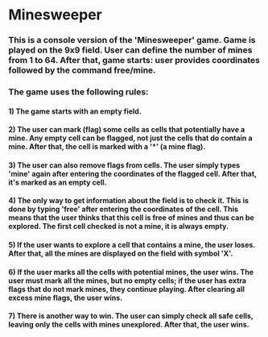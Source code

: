 # Minesweeper
### This is a console version of the 'Minesweeper' game. Game is played on the 9x9 field. User can define the number of mines from 1 to 64. After that, game starts: user provides coordinates followed by the command free/mine.
### The game uses the following rules:
#### 1) The game starts with an empty field.
#### 2) The user can mark (flag) some cells as cells that potentially have a mine. Any empty cell can be flagged, not just the cells that do contain a mine. After that, the cell is marked with a '*' (a mine flag).
#### 3) The user can also remove flags from cells. The user simply types 'mine' again after entering the coordinates of the flagged cell. After that, it's marked as an empty cell.
#### 4) The only way to get information about the field is to check it. This is done by typing 'free' after entering the coordinates of the cell. This means that the user thinks that this cell is free of mines and thus can be explored. The first cell checked is not a mine, it is always empty.
#### 5) If the user wants to explore a cell that contains a mine, the user loses. After that, all the mines are displayed on the field with symbol 'X'.
#### 6) If the user marks all the cells with potential mines, the user wins. The user must mark all the mines, but no empty cells; if the user has extra flags that do not mark mines, they continue playing. After clearing all excess mine flags, the user wins.
#### 7) There is another way to win. The user can simply check all safe cells, leaving only the cells with mines unexplored. After that, the user wins.